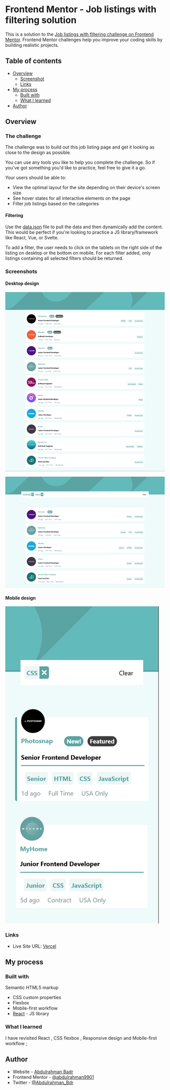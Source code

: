 # Frontend Mentor - Job listings with filtering solution

This is a solution to the [Job listings with filtering challenge on Frontend Mentor](https://www.frontendmentor.io/challenges/job-listings-with-filtering-ivstIPCt). Frontend Mentor challenges help you improve your coding skills by building realistic projects. 

## Table of contents

- [Overview](#overview)
  - [Screenshot](#screenshot)
  - [Links](#links)
- [My process](#my-process)
  - [Built with](#built-with)
  - [What I learned](#what-i-learned)
- [Author](#author)

## Overview

### The challenge

The challenge was to build out this job listing page and get it looking as close to the design as possible.

You can use any tools you like to help you complete the challenge. So if you've got something you'd like to practice, feel free to give it a go.

Your users should be able to:

- View the optimal layout for the site depending on their device's screen size
- See hover states for all interactive elements on the page
- Filter job listings based on the categories

#### Filtering

Use the [data.json](./data.json) file to pull the data and then dynamically add the content. This would be perfect if you're looking to practice a JS library/framework like React, Vue, or Svelte.

To add a filter, the user needs to click on the tablets on the right side of the listing on desktop or the bottom on mobile. For each filter added, only listings containing all selected filters should be returned.

### Screenshots

#### Desktop design
![](./screenshots/screen1.png)


![](./screenshots/screen2.png)

#### Mobile design
![](./screenshots/screen3.png)

### Links

- Live Site URL: [Vercel](https://job-listing-app-kappa.vercel.app/)

## My process

### Built with

 Semantic HTML5 markup
- CSS custom properties
- Flexbox
- Mobile-first workflow
- [React](https://reactjs.org/) - JS library


### What I learned

I have revisited React , CSS flexbox , Responsive design and Mobile-first workflow ;

## Author

- Website - [Abdulrahman Badr](https://www.linkedin.com/in/abdulrahmanbadr99/)
- Frontend Mentor - [@abdulrahman9901](https://www.frontendmentor.io/profile/abdulrahman9901)
- Twitter - [@Abdulrahman_Bdr](https://twitter.com/Abdulrahman_Bdr)
